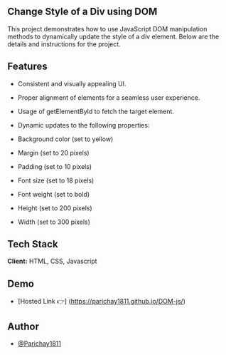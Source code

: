 ## Change Style of a Div using DOM

This project demonstrates how to use JavaScript DOM manipulation methods to dynamically update the style of a div element. Below are the details and instructions for the project.



## Features

- Consistent and visually appealing UI.

- Proper alignment of elements for a seamless user experience.

- Usage of getElementById to fetch the target element.

- Dynamic updates to the following properties:

- Background color (set to yellow)

- Margin (set to 20 pixels)

- Padding (set to 10 pixels)

- Font size (set to 18 pixels)

- Font weight (set to bold)

- Height (set to 200 pixels)

- Width (set to 300 pixels)

## Tech Stack

**Client:** HTML, CSS, Javascript

## Demo

- [Hosted Link 👉] (https://parichay1811.github.io/DOM-js/)


## Author

- [@Parichay1811](https://github.com/Parichay1811)

